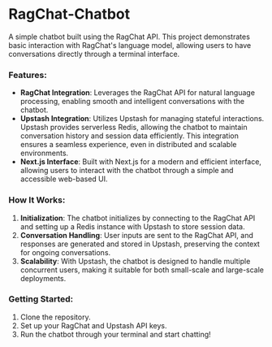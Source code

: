 # RagChat-Chatbot

A simple chatbot built using the RagChat API. This project demonstrates basic interaction with RagChat's language model, allowing users to have conversations directly through a terminal interface.

### Features:
- **RagChat Integration**: Leverages the RagChat API for natural language processing, enabling smooth and intelligent conversations with the chatbot.
- **Upstash Integration**: Utilizes Upstash for managing stateful interactions. Upstash provides serverless Redis, allowing the chatbot to maintain conversation history and session data efficiently. This integration ensures a seamless experience, even in distributed and scalable environments.
- **Next.js Interface**: Built with Next.js for a modern and efficient interface, allowing users to interact with the chatbot through a simple and accessible web-based UI.

### How It Works:
1. **Initialization**: The chatbot initializes by connecting to the RagChat API and setting up a Redis instance with Upstash to store session data.
2. **Conversation Handling**: User inputs are sent to the RagChat API, and responses are generated and stored in Upstash, preserving the context for ongoing conversations.
3. **Scalability**: With Upstash, the chatbot is designed to handle multiple concurrent users, making it suitable for both small-scale and large-scale deployments.

### Getting Started:
1. Clone the repository.
2. Set up your RagChat and Upstash API keys.
3. Run the chatbot through your terminal and start chatting!


